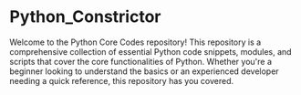 # Python_Constrictor
Welcome to the Python Core Codes repository! This repository is a comprehensive collection of essential Python code snippets, modules, and scripts that cover the core functionalities of Python. Whether you're a beginner looking to understand the basics or an experienced developer needing a quick reference, this repository has you covered.
